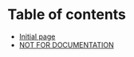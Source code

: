 # Table of contents

* [Initial page](README.md)
* [NOT FOR DOCUMENTATION](not-for-documentation.md)

